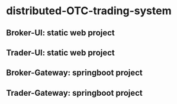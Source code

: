# distributed-OTC-trading-system
## Broker-UI: static web project
## Trader-UI: static web project
## Broker-Gateway: springboot project
## Trader-Gateway: springboot project
